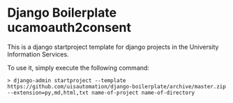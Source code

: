 # Django Boilerplate ucamoauth2consent

This is a django startproject template for django projects in the University Information Services.

To use it, simply execute the following command:

```
> django-admin startproject --template https://github.com/uisautomation/django-boilerplate/archive/master.zip --extension=py,md,html,txt name-of-project name-of-directory
```
